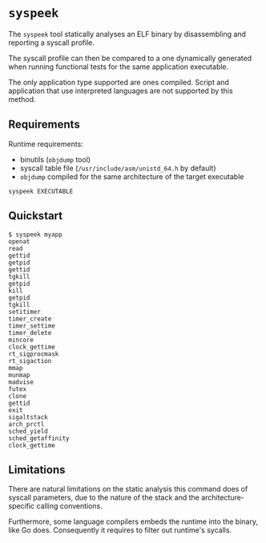 # `syspeek`

The `syspeek` tool statically analyses an ELF binary by disassembling and reporting a syscall profile.

The syscall profile can then be compared to a one dynamically generated when running functional tests for the same application executable.

The only application type supported are ones compiled. Script and application that use interpreted languages are not supported by this method.

## Requirements

Runtime requirements:
- binutils (`objdump` tool)
- syscall table file (`/usr/include/asm/unistd_64.h` by default)
- `objdump` compiled for the same architecture of the target executable

```shell
syspeek EXECUTABLE
```

## Quickstart

```shell
$ syspeek myapp
openat
read
gettid
getpid
gettid
tgkill
getpid
kill
getpid
tgkill
setitimer
timer_create
timer_settime
timer_delete
mincore
clock_gettime
rt_sigprocmask
rt_sigaction
mmap
munmap
madvise
futex
clone
gettid
exit
sigaltstack
arch_prctl
sched_yield
sched_getaffinity
clock_gettime
```

## Limitations

There are natural limitations on the static analysis this command does of syscall parameters, due to the nature of the stack and the architecture-specific calling conventions.

Furthermore, some language compilers embeds the runtime into the binary, like Go does. Consequently it requires to filter out runtime's sycalls.
